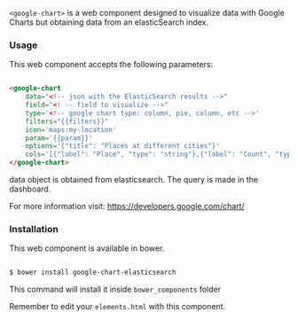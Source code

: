`<google-chart>` is a web component designed to visualize data with Google Charts but obtaining data from an elasticSearch index.

### Usage

This web component accepts the following parameters:

```html

<google-chart
    data="<!-- json with the ElasticSearch results -->"
    field="<! -- field to visualize -->"
    type='<!-- google chart type: column, pie, column, etc -->'
    filters="{{filters}}"
    icon='maps:my-location'
    param='{{param}}'
    options='{"title": "Places at different cities"}'
    cols='[{"label": "Place", "type": "string"},{"label": "Count", "type": "number"}]' '<!-- visalized data in case of connection error -->'
</google-chart>

```

data object is obtained from elasticsearch. The query is made in the dashboard.

For more information visit: https://developers.google.com/chart/

### Installation

This web component is available in bower. 

```bash

$ bower install google-chart-elasticsearch

```

This command will install it inside `bower_components` folder

Remember to edit your `elements.html` with this component.